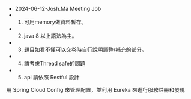 *  2024-06-12-Josh.Ma Meeting Job
*  1. 可用memory做資料暫存。
*  2. java 8 以上語法為主。
*  3. 題目如看不懂可以交卷時自行說明調整/補充的部分。
*  4. 請考慮Thread safe的問題
*  5. api 請依照 Restful 設計

用 Spring Cloud Config 來管理配置，並利用 Eureka 來進行服務註冊和發現